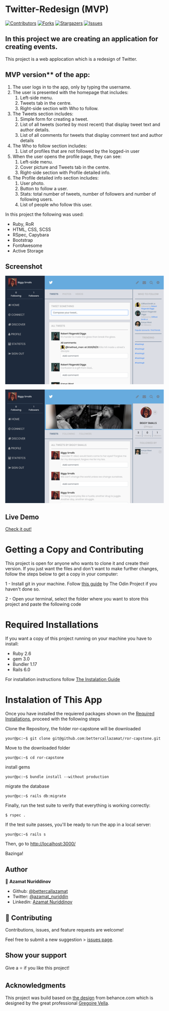 # Twitter-Redesign (MVP)

[![Contributors][contributors-shield]][contributors-url]
[![Forks][forks-shield]][forks-url]
[![Stargazers][stars-shield]][stars-url]
[![Issues][issues-shield]][issues-url]

## In this project we are creating an application for creating events.

This project is a web applocation which is a redesign of Twitter.

## MVP version** of the app:

1. The user logs in to the app, only by typing the username.
2. The user is presented with the homepage that includes:
    1. Left-side menu.
    2. Tweets tab in the centre.
    3. Right-side section with Who to follow.
3. The Tweets section includes:
    1. Simple form for creating a tweet.
    2. List of all tweets (sorted by most recent) that display tweet text and author details.
    3. List of all comments for tweets that display comment text and author details
4. The Who to follow section includes:
    1. List of profiles that are not followed by the logged-in user
5. When the user opens the profile page, they can see:
    1. Left-side menu.
    2. Cover picture and Tweets tab in the centre.
    3. Right-side section with Profile detailed info.
6. The Profile detailed info section includes:
    1. User photo.
    2. Button to follow a user.
    3. Stats: total number of tweets, number of followers and number of following users.
    4. List of people who follow this user.

In this project the following was used:
- Ruby, RoR
- HTML, CSS, SCSS
- RSpec, Capybara
- Bootstrap
- FontAwesome
- Active Storage

## Screenshot

![Screenshot](app/assets/images/screenshot1.png)

![Screenshot](app/assets/images/screenshot2.png)

## Live Demo

[Check it out!](https://rocky-castle-36138.herokuapp.com/)

# Getting a Copy and Contributing

This project is open for anyone who wants to clone it and create their version. If you just want the files and don't want to make further changes, follow the steps below to get a copy in your computer:

1 - Install git in your machine. Follow [this guide](https://www.theodinproject.com/courses/web-development-101/lessons/setting-up-git) by The Odin Project if you haven't done so.

2 - Open your terminal, select the folder where you want to store this project and paste the following code

# Required Installations

If you want a copy of this project running on your machine you have to install:

- Ruby 2.6
- gem 3.0
- Bundler 1.17
- Rails 6.0

For installation instructions follow [The Instalation Guide](https://www.tutorialspoint.com/ruby-on-rails/rails-installation)

# Instalation of This App

Once you have installed the requiered packages shown on the [Required Installations](), proceed with the following steps

Clone the Repository, the folder ror-capstone will be downloaded

```Shell
your@pc:~$ git clone git@github.com:bettercallazamat/ror-capstone.git
```

Move to the downloaded folder

```Shell
your@pc:~$ cd ror-capstone
```

install gems

```Shell
your@pc:~$ bundle install --without production
```

migrate the database

```Shell
your@pc:~$ rails db:migrate
```

Finally, run the test suite to verify that everything is working correctly:

```
$ rspec .
```

If the test suite passes, you'll be ready to run the app in a local server:

```Shell
your@pc:~$ rails s

```

Then, go to [http://localhost:3000/](http://localhost:3000/)

Bazinga!

## Author

👤 **Azamat Nuriddinov**

- Github: [@bettercallazamat](https://github.com/bettercallazamat)
- Twitter: [@azamat_nuriddin](https://twitter.com/azamat_nuriddin)
- Linkedin: [Azamat Nuriddinov](https://www.linkedin.com/in/azamat-nuriddinov-57579868)

## 🤝 Contributing

Contributions, issues, and feature requests are welcome!

Feel free to submit a new suggestion > [issues page](issues/).

## Show your support

Give a ⭐️ if you like this project!

## Acknowledgments
This project was build based on [the design](https://www.behance.net/gallery/14286087/Twitter-Redesign-of-UI-details) from behance.com which is designed by the great professional [Gregoire Vella](https://www.behance.net/gregoirevella).

[contributors-shield]: https://img.shields.io/github/contributors/bettercallazamat/ror-capstone.svg?style=flat-square
[contributors-url]: https://github.com/bettercallazamat/ror-capstone/graphs/contributors
[forks-shield]: https://img.shields.io/github/forks/bettercallazamat/ror-capstone.svg?style=flat-square
[forks-url]: https://github.com/bettercallazamat/ror-capstone/network/members
[stars-shield]: https://img.shields.io/github/stars/bettercallazamat/ror-capstone.svg?style=flat-square
[stars-url]: https://github.com/bettercallazamat/ror-capstone/stargazers
[issues-shield]: https://img.shields.io/github/issues/bettercallazamat/ror-capstone.svg?style=flat-square
[issues-url]: https://github.com/bettercallazamat/ror-capstone/issues
